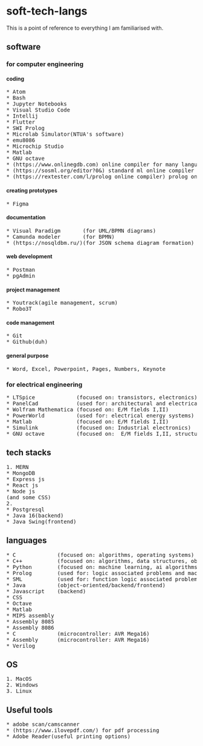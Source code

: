 # soft-tech-langs  
This is a point of reference to everything I am familiarised with.  

## software  
### for computer engineering 
#### coding
<pre>
* Atom
* Bash
* Jupyter Notebooks
* Visual Studio Code
* Intellij
* Flutter
* SWI Prolog
* Microlab Simulator(NTUA's software)
* emu8086
* Microchip Studio
* Matlab
* GNU octave 
* (https://www.onlinegdb.com) online compiler for many languages
* (https://sosml.org/editor?0&) standard ml online compiler
* (https://rextester.com/l/prolog_online_compiler) prolog online compiler
</pre>
#### creating prototypes
<pre>
* Figma
</pre>
#### documentation
<pre>
* Visual Paradigm       (for UML/BPMN diagrams)
* Camunda modeler       (for BPMN)
* (https://nosqldbm.ru/)(for JSON schema diagram formation)
</pre>
#### web development
<pre>
* Postman
* pgAdmin
</pre>
#### project management
<pre>
* Youtrack(agile management, scrum)
* Robo3T
</pre>
#### code management
<pre>
* Git
* Github(duh)
</pre>

#### general purpose
<pre>
* Word, Excel, Powerpoint, Pages, Numbers, Keynote
</pre>

### for electrical engineering  
<pre>
* LTSpice             (focused on: transistors, electronics)
* PanelCad            (used for: architectural and electrical design)
* Wolfram Mathematica (focused on: E/M fields I,II)
* PowerWorld          (used for: electrical energy systems)
* Matlab              (focused on: E/M fields I,II)
* Simulink            (focused on: Industrial electronics)
* GNU octave          (focused on:  E/M fields I,II, structure and electrical properties of materials)
</pre>

## tech stacks 
<pre>
1. MERN
* MongoDB
* Express js
* React js
* Node js
(and some CSS)
2. 
* Postgresql
* Java 16(backend)
* Java Swing(frontend)
</pre>

## languages 
<pre>
* C             (focused on: algorithms, operating systems)
* C++           (focused on: algorithms, data structures, object orientation, advanced programming techniques)
* Python        (focused on: machine learning, ai algorithms, algorithms, scripts, data processing)
* Prolog        (used for: logic associated problems and machine learning)
* SML           (used for: function logic associated problems)
* Java          (object-oriented/backend/frontend)
* Javascript    (backend)
* CSS
* Octave
* Matlab
* MIPS assembly
* Assembly 8085
* Assembly 8086
* C             (microcontroller: AVR Mega16)
* Assembly      (microcontroller: AVR Mega16)
* Verilog
</pre>

## OS
<pre>
1. MacOS
2. Windows
3. Linux
</pre>

## Useful tools
<pre>
* adobe scan/camscanner
* (https://www.ilovepdf.com/) for pdf processing
* Adobe Reader(useful printing options)
</pre>
